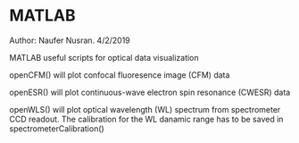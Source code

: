 # MATLAB

Author: Naufer Nusran. 4/2/2019

MATLAB useful scripts for optical data visualization

openCFM() will plot confocal fluoresence image (CFM) data

openESR() will plot continuous-wave electron spin resonance (CWESR) data

openWLS() will plot optical wavelength (WL) spectrum from spectrometer CCD readout. The calibration for the WL danamic range has to be saved in spectrometerCalibration()

